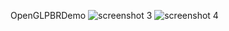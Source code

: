 OpenGLPBRDemo
![screenshot 3](https://user-images.githubusercontent.com/100335668/186802899-500b7b13-f99d-4422-9209-2cdda1cbe1e8.jpg)
![screenshot 4](https://user-images.githubusercontent.com/100335668/186802905-5dc6c035-a9a0-4007-afd9-054675aff52e.jpg)
